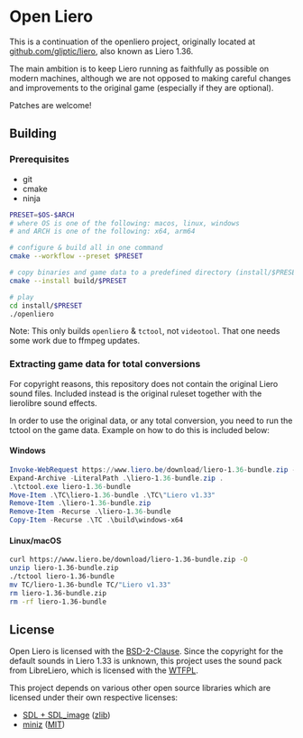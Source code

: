 # Open Liero

This is a continuation of the openliero project, originally located at
[github.com/gliptic/liero][0], also known as Liero 1.36.

The main ambition is to keep Liero running as faithfully as possible on
modern machines, although we are not opposed to making careful changes
and improvements to the original game (especially if they are optional).

Patches are welcome!

## Building

### Prerequisites

* git
* cmake
* ninja

```bash
PRESET=$OS-$ARCH
# where OS is one of the following: macos, linux, windows
# and ARCH is one of the following: x64, arm64

# configure & build all in one command
cmake --workflow --preset $PRESET

# copy binaries and game data to a predefined directory (install/$PRESET)
cmake --install build/$PRESET

# play
cd install/$PRESET
./openliero
```

Note: This only builds `openliero` & `tctool`, not `videotool`. That one needs
some work due to ffmpeg updates.

### Extracting game data for total conversions

For copyright reasons, this repository does not contain the original Liero sound
files. Included instead is the original ruleset together with the lierolibre
sound effects.

In order to use the original data, or any total conversion, you need to run
the tctool on the game data. Example on how to do this is included below:

#### Windows

```powershell
Invoke-WebRequest https://www.liero.be/download/liero-1.36-bundle.zip -OutFile liero-1.36-bundle.zip
Expand-Archive -LiteralPath .\liero-1.36-bundle.zip .
.\tctool.exe liero-1.36-bundle
Move-Item .\TC\liero-1.36-bundle .\TC\"Liero v1.33"
Remove-Item .\liero-1.36-bundle.zip
Remove-Item -Recurse .\liero-1.36-bundle
Copy-Item -Recurse .\TC .\build\windows-x64
```

#### Linux/macOS

```bash
curl https://www.liero.be/download/liero-1.36-bundle.zip -O
unzip liero-1.36-bundle.zip
./tctool liero-1.36-bundle
mv TC/liero-1.36-bundle TC/"Liero v1.33"
rm liero-1.36-bundle.zip
rm -rf liero-1.36-bundle
```

## License

Open Liero is licensed with the [BSD-2-Clause](LICENSE). Since the copyright
for the default sounds in Liero 1.33 is unknown, this project uses the sound
pack from LibreLiero, which is licensed with the
[WTFPL](data/Tc/openliero/sounds/LICENSE).

This project depends on various other open source libraries which are licensed
under their own respective licenses:

* [SDL + SDL_image][1] ([zlib][3])
* [miniz][2] ([MIT][4])

[0]: https://github.com/gliptic/liero
[1]: https://www.libsdl.org
[2]: https://github.com/richgel999/miniz
[3]: https://www.libsdl.org/license.php
[4]: https://github.com/richgel999/miniz/blob/master/LICENSE
